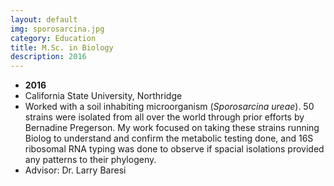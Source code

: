 ```yaml
---
layout: default
img: sporosarcina.jpg
category: Education
title: M.Sc. in Biology
description: 2016
---
```


* __2016__
* California State University, Northridge
* Worked with a soil inhabiting microorganism (*Sporosarcina ureae*). 50 strains were isolated from all over the world through prior efforts by Bernadine Pregerson. My work focused on taking these strains running Biolog to understand and confirm the metabolic testing done, and 16S ribosomal RNA typing was done to observe if spacial isolations provided any patterns to their phylogeny.
* Advisor: Dr. Larry Baresi
 
